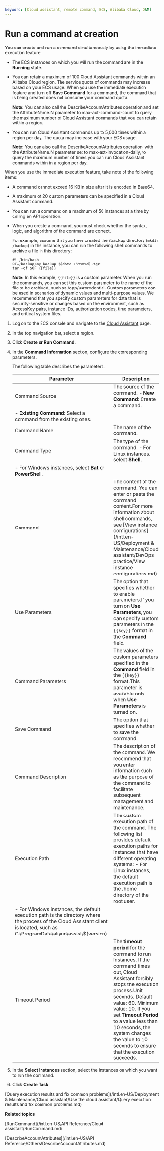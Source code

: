 ```yaml
---
keyword: [Cloud Assistant, remote command, ECS, Alibaba Cloud, O&M]
---
```


# Run a command at creation

You can create and run a command simultaneously by using the immediate execution feature.

-   The ECS instances on which you will run the command are in the **Running** state.
-   You can retain a maximum of 100 Cloud Assistant commands within an Alibaba Cloud region. The service quota of commands may increase based on your ECS usage. When you use the immediate execution feature and turn off **Save Command** for a command, the command that is being created does not consume your command quota.

    **Note:** You can also call the DescribeAccountAttributes operation and set the AttributeName.N parameter to max-axt-command-count to query the maximum number of Cloud Assistant commands that you can retain within a region.

-   You can run Cloud Assistant commands up to 5,000 times within a region per day. The quota may increase with your ECS usage.

    **Note:** You can also call the DescribeAccountAttributes operation, with the AttributeName.N parameter set to max-axt-invocation-daily, to query the maximum number of times you can run Cloud Assistant commands within in a region per day.


When you use the immediate execution feature, take note of the following items:

-   A command cannot exceed 16 KB in size after it is encoded in Base64.
-   A maximum of 20 custom parameters can be specified in a Cloud Assistant command.
-   You can run a command on a maximum of 50 instances at a time by calling an API operation.
-   When you create a command, you must check whether the syntax, logic, and algorithm of the command are correct.

    For example, assume that you have created the /backup directory \(`mkdir /backup`\) in the instance, you can run the following shell commands to archive a file in this directory:

    ```
    #! /bin/bash 
    OF=/backup/my-backup-$(date +%Y%m%d).tgz
    tar -cf $OF {{file}}
    ```

    **Note:** In this example, `{{file}}` is a custom parameter. When you run the commands, you can set this custom parameter to the name of the file to be archived, such as /app/usrcredential. Custom parameters can be used in scenarios of dynamic values and multi-purpose values. We recommend that you specify custom parameters for data that is security-sensitive or changes based on the environment, such as AccessKey pairs, instance IDs, authorization codes, time parameters, and critical system files.


1.  Log on to the ECS console and navigate to the [Cloud Assistant](https://ecs.console.aliyun.com/#/cloudAssistant/region/cn-hangzhou) page.

2.  In the top navigation bar, select a region.

3.  Click **Create or Run Command**.

4.  In the **Command Information** section, configure the corresponding parameters.

    The following table describes the parameters.

    |Parameter|Description|
    |---------|-----------|
    |Command Source|The source of the command.    -   **New Command**: Create a command.
    -   **Existing Command**: Select a command from the existing ones. |
    |Command Name|The name of the command.|
    |Command Type|The type of the command.    -   For Linux instances, select **Shell**.
    -   For Windows instances, select **Bat** or **PowerShell**. |
    |Command|The content of the command. You can enter or paste the command content.For more information about shell commands, see [View instance configurations](/intl.en-US/Deployment & Maintenance/Cloud assistant/DevOps practice/View instance configurations.md). |
    |Use Parameters|The option that specifies whether to enable parameters.If you turn on **Use Parameters**, you can specify custom parameters in the `{{key}}` format in the **Command** field. |
    |Command Parameters|The values of the custom parameters specified in the **Command** field in the `{{key}}` format.This parameter is available only when **Use Parameters** is turned on. |
    |Save Command|The option that specifies whether to save the command.|
    |Command Description|The description of the command. We recommend that you enter information such as the purpose of the command to facilitate subsequent management and maintenance.|
    |Execution Path|The custom execution path of the command. The following list provides default execution paths for instances that have different operating systems:    -   For Linux instances, the default execution path is the /home directory of the root user.
    -   For Windows instances, the default execution path is the directory where the process of the Cloud Assistant client is located, such as C:\\ProgramData\\aliyun\\assist\\$\(version\). |
    |Timeout Period|The **timeout period** for the command to run instances. If the command times out, Cloud Assistant forcibly stops the execution process.Unit: seconds. Default value: 60. Minimum value: 10. If you set **Timeout Period** to a value less than 10 seconds, the system changes the value to 10 seconds to ensure that the execution succeeds. |

5.  In the **Select Instances** section, select the instances on which you want to run the command.

6.  Click **Create Task**.


[Query execution results and fix common problems](/intl.en-US/Deployment & Maintenance/Cloud assistant/Use the cloud assistant/Query execution results and fix common problems.md)

**Related topics**  


[RunCommand](/intl.en-US/API Reference/Cloud assistant/RunCommand.md)

[DescribeAccountAttributes](/intl.en-US/API Reference/Others/DescribeAccountAttributes.md)

